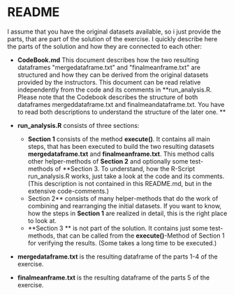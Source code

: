# README
I assume that you have the original datasets available, so i just provide the parts, 
that are part of the solution of the exercise. I quickly describe here the parts of 
the solution and how they are connected to each other:

* **CodeBook.md** This document describes how the two resulting dataframes "mergedataframe.txt" 
and "finalmeanframe.txt" are structured and how they can be derived from the original datasets 
provided by the instructors. This document can be read relative independently from the code 
and its comments in **run_analysis.R. Please note that the Codebook describes the 
structure of both dataframes mergeddataframe.txt and finalmeandataframe.txt. You have to read 
both descriptions to understand the structure of the later one. **

* **run_analysis.R** consists of three sections:
	* **Section 1** consists of the method **execute()**. It contains all main steps, that has been 
	executed to build the two resulting datasets **mergedataframe.txt** and **finalmeanframe.txt**.
    This method calls other helper-methods of **Section 2** and optionally some test-methods of **Section 3. 
    To understand, how the R-Script run_analysis.R works, just take a look at the code and its comments. 
    (This description is not contained in this README.md, but in the extensive code-comments.)      
    * Section 2** consists of many helper-methods that do the work of combining and rearranging the initial datasets.
    If you want to know, how the steps in **Section 1** are realized in detail, this is the right place to look at.
    * **Section 3 ** is not part of the solution. It contains just some test-methods, that can be called from the 
	**execute()**-Method of Section 1 for verifying the results. (Some takes a long time to be executed.)    
* **mergedataframe.txt** is the resulting dataframe of the parts 1-4 of the exercise.
* **finalmeanframe.txt** is the resulting dataframe of the parts 5 of the exercise.



